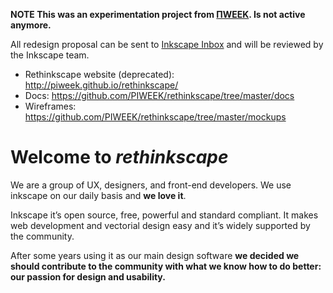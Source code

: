 **NOTE This was an experimentation project from [ΠWEEK](http://piweek.com/). Is not active anymore.**

All redesign proposal can be sent to [Inkscape Inbox](https://inkscape.org/report) and will be reviewed by the Inkscape team.

* Rethinkscape website (deprecated): http://piweek.github.io/rethinkscape/
* Docs: https://github.com/PIWEEK/rethinkscape/tree/master/docs
* Wireframes: https://github.com/PIWEEK/rethinkscape/tree/master/mockups

Welcome to *rethinkscape*
=============================

We are a group of UX, designers, and front-end developers. We use inkscape on our daily basis and **we love it**.

Inkscape it’s open source, free, powerful and standard compliant. It makes web development and vectorial design easy and it’s widely supported by the community.

After some years using it as our main design software **we decided we should contribute to the community with what we know how to do better: our passion for design and usability.**


